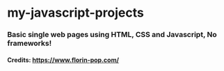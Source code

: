 # my-javascript-projects

### Basic single web pages using HTML, CSS and Javascript, No frameworks!

#### Credits: https://www.florin-pop.com/
